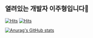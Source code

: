 ## 열려있는 개발자 이주형입니다👯
[![Hits](https://hits.seeyoufarm.com/api/count/incr/badge.svg?url=https%3A%2F%2Fgithub.com%2F22JH&count_bg=%2379C83D&title_bg=%23555555&icon=hipchat.svg&icon_color=%23E7E7E7&title=22JH&edge_flat=false)](https://github.com/22JH)
[![Hits](https://hits.seeyoufarm.com/api/count/incr/badge.svg?url=https%3A%2F%2Finstagram.com%2F2joo.h&count_bg=%23CDC4AC&title_bg=%230C86A2&icon=instagram.svg&icon_color=%23FFFFFF&title=22JH&edge_flat=false)](https://www.instagram.com/2joo.h)

[![Anurag's GitHub stats](https://github-readme-stats.vercel.app/api?username=22JH)](https://github.com/anuraghazra/github-readme-stats)
